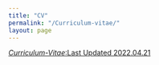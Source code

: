 ```yaml
---
title: "CV"
permalink: "/Curriculum-vitae/"
layout: page
---
```

[_Curriculum-Vitae_:Last Updated 2022.04.21](https://github.com/Achndrs4/achndrs4.github.io/files/8849216/Ani_C.pdf)
